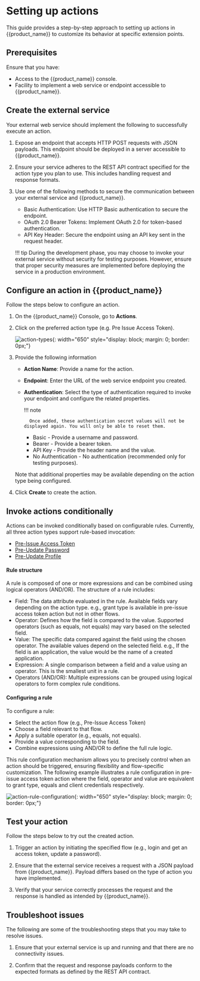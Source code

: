 # Setting up actions

This guide provides a step-by-step approach to setting up actions in {{product_name}} to customize its behavior at specific extension points.

## Prerequisites

Ensure that you have:

- Access to the {{product_name}} console.
- Facility to implement a web service or endpoint accessible to {{product_name}}.

## Create the external service

Your external web service should implement the following to successfully execute an action.

1. Expose an endpoint that accepts HTTP POST requests with JSON payloads. This endpoint should be deployed in a server accessible to {{product_name}}.

2. Ensure your service adheres to the REST API contract specified for the action type you plan to use. This includes handling request and response formats.

3. Use one of the following methods to secure the communication between your external service and {{product_name}}.

    - Basic Authentication: Use HTTP Basic authentication to secure the endpoint.
    - OAuth 2.0 Bearer Tokens: Implement OAuth 2.0 for token-based authentication.
    - API Key Header: Secure the endpoint using an API key sent in the request header.

    !!! tip
        During the development phase, you may choose to invoke your external service without security for testing purposes. However, ensure that proper security measures are implemented before deploying the service in a production environment.

## Configure an action in {{product_name}}

Follow the steps below to configure an action.

1. On the {{product_name}} Console, go to **Actions**.

2. Click on the preferred action type (e.g. Pre Issue Access Token).

    ![action-types]({{base_path}}/assets/img/guides/actions/action-types-in-ui.png){: width="650" style="display: block; margin: 0; border: 0px;"}

3. Provide the following information

    - **Action Name**: Provide a name for the action.
    - **Endpoint**: Enter the URL of the web service endpoint you created.
    - **Authentication**: Select the type of authentication required to invoke your endpoint and configure the related properties. 

        !!! note
            
            Once added, these authentication secret values will not be displayed again. You will only be able to reset them.
            
        - Basic - Provide a username and password.
        - Bearer - Provide a bearer token.
        - API Key - Provide the header name and the value.
        - No Authentication - No authentication (recommended only for testing purposes).

    Note that additional properties may be available depending on the action type being configured.

4. Click **Create** to create the action.

## Invoke actions conditionally

Actions can be invoked conditionally based on configurable rules. Currently, all three action types support rule-based invocation:

- [Pre-Issue Access Token]({{base_path}}/guides/service-extensions/pre-flow-extensions/pre-issue-access-token-action/#conditional-invocation-of-pre-issue-access-token-action)
- [Pre-Update Password]({{base_path}}/guides/service-extensions/pre-flow-extensions/pre-update-password-action/#conditional-invocation-of-pre-update-password-action)
- [Pre-Update Profile]({{base_path}}/guides/service-extensions/pre-flow-extensions/pre-update-profile-action/#conditional-invocation-of-pre-update-profile-action)

#### Rule structure

A rule is composed of one or more expressions and can be combined using logical operators (AND/OR). The structure of a rule includes:

- Field: The data attribute evaluated in the rule. Available fields vary depending on the action type. e.g., grant type is available in pre-issue access token action but not in other flows.
- Operator: Defines how the field is compared to the value. Supported operators (such as equals, not equals) may vary based on the selected field.
- Value: The specific data compared against the field using the chosen operator. The available values depend on the selected field. e.g., If the field is an application, the value would be the name of a created application.
- Expression: A single comparison between a field and a value using an operator. This is the smallest unit in a rule.
- Operators (AND/OR): Multiple expressions can be grouped using logical operators to form complex rule conditions.

#### Configuring a rule

To configure a rule:

- Select the action flow (e.g., Pre-Issue Access Token)
- Choose a field relevant to that flow.
- Apply a suitable operator (e.g., equals, not equals).
- Provide a value corresponding to the field.
- Combine expressions using AND/OR to define the full rule logic.

This rule configuration mechanism allows you to precisely control when an action should be triggered, ensuring flexibility and flow-specific customization.
The following example illustrates a rule configuration in pre-issue access token action where the field, operator and value are equivalent to grant type, equals and client credentials respectively.

![action-rule-configuration]({{base_path}}/assets/img/guides/actions/action-rule-configuration-ui.png){: width="650" style="display: block; margin: 0; border: 0px;"}

## Test your action

Follow the steps below to try out the created action.

1. Trigger an action by initiating the specified flow (e.g., login and get an access token, update a password).

2. Ensure that the external service receives a request with a JSON payload from {{product_name}}. Payload differs based on the type of action you have implemented.

3. Verify that your service correctly processes the request and the response is handled as intended by {{product_name}}.

## Troubleshoot issues

The following are some of the troubleshooting steps that you may take to resolve issues.

1. Ensure that your external service is up and running and that there are no connectivity issues.

2. Confirm that the request and response payloads conform to the expected formats as defined by the REST API contract.
